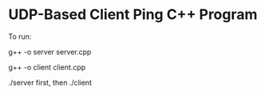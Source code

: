 # UDP-Based Client Ping C++ Program

To run: 

g++ -o server server.cpp

g++ -o client client.cpp

./server first, then ./client
